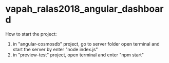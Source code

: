 # vapah_ralas2018_angular_dashboard

How to start the project:
1) in "angular-cosmosdb" project, go to server folder open terminal and start the server by enter "node index.js"
2) in "preview-test" project, open terminal and enter "npm start"
